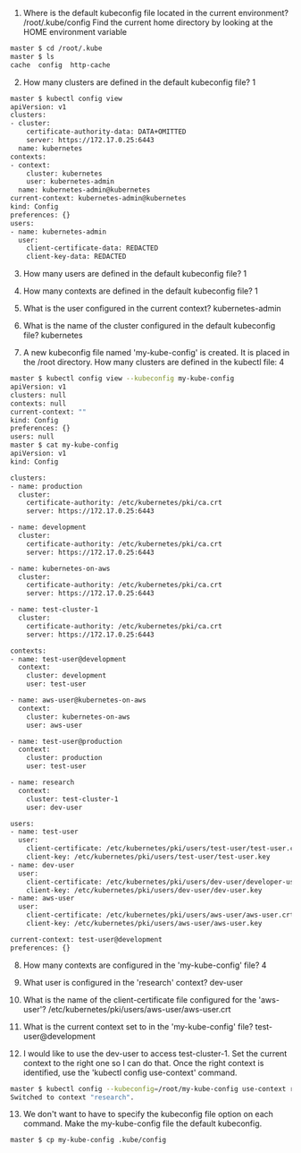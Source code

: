 1. Where is the default kubeconfig file located in the current environment? /root/.kube/config
Find the current home directory by looking at the HOME environment variable
```bash
master $ cd /root/.kube
master $ ls
cache  config  http-cache
```
2. How many clusters are defined in the default kubeconfig file? 1
```bash
master $ kubectl config view
apiVersion: v1
clusters:
- cluster:
    certificate-authority-data: DATA+OMITTED
    server: https://172.17.0.25:6443
  name: kubernetes
contexts:
- context:
    cluster: kubernetes
    user: kubernetes-admin
  name: kubernetes-admin@kubernetes
current-context: kubernetes-admin@kubernetes
kind: Config
preferences: {}
users:
- name: kubernetes-admin
  user:
    client-certificate-data: REDACTED
    client-key-data: REDACTED
```
3. How many users are defined in the default kubeconfig file? 1

4. How many contexts are defined in the default kubeconfig file? 1

5. What is the user configured in the current context? kubernetes-admin

6. What is the name of the cluster configured in the default kubeconfig file? kubernetes

7. A new kubeconfig file named 'my-kube-config' is created. It is placed in the /root directory. How many clusters are defined in the kubectl file: 4
```bash
master $ kubectl config view --kubeconfig my-kube-config
apiVersion: v1
clusters: null
contexts: null
current-context: ""
kind: Config
preferences: {}
users: null
master $ cat my-kube-config
apiVersion: v1
kind: Config

clusters:
- name: production
  cluster:
    certificate-authority: /etc/kubernetes/pki/ca.crt
    server: https://172.17.0.25:6443

- name: development
  cluster:
    certificate-authority: /etc/kubernetes/pki/ca.crt
    server: https://172.17.0.25:6443

- name: kubernetes-on-aws
  cluster:
    certificate-authority: /etc/kubernetes/pki/ca.crt
    server: https://172.17.0.25:6443

- name: test-cluster-1
  cluster:
    certificate-authority: /etc/kubernetes/pki/ca.crt
    server: https://172.17.0.25:6443

contexts:
- name: test-user@development
  context:
    cluster: development
    user: test-user

- name: aws-user@kubernetes-on-aws
  context:
    cluster: kubernetes-on-aws
    user: aws-user

- name: test-user@production
  context:
    cluster: production
    user: test-user

- name: research
  context:
    cluster: test-cluster-1
    user: dev-user

users:
- name: test-user
  user:
    client-certificate: /etc/kubernetes/pki/users/test-user/test-user.crt
    client-key: /etc/kubernetes/pki/users/test-user/test-user.key
- name: dev-user
  user:
    client-certificate: /etc/kubernetes/pki/users/dev-user/developer-user.crt
    client-key: /etc/kubernetes/pki/users/dev-user/dev-user.key
- name: aws-user
  user:
    client-certificate: /etc/kubernetes/pki/users/aws-user/aws-user.crt
    client-key: /etc/kubernetes/pki/users/aws-user/aws-user.key

current-context: test-user@development
preferences: {}
```
8. How many contexts are configured in the 'my-kube-config' file? 4

9. What user is configured in the 'research' context? dev-user

10. What is the name of the client-certificate file configured for the 'aws-user'?
/etc/kubernetes/pki/users/aws-user/aws-user.crt

11. What is the current context set to in the 'my-kube-config' file? test-user@development

12. I would like to use the dev-user to access test-cluster-1. Set the current context to the right one so I can do that.
Once the right context is identified, use the 'kubectl config use-context' command.
```bash
master $ kubectl config --kubeconfig=/root/my-kube-config use-context research
Switched to context "research".
```

13. We don't want to have to specify the kubeconfig file option on each command. Make the my-kube-config file the default kubeconfig.
```bash
master $ cp my-kube-config .kube/config
```
